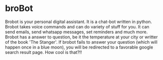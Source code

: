 # broBot
Brobot is your personal digital assistant. It is a chat-bot written in python. Brobot takes voice commands and can do variety of stuff for you. It can send emails, send whatsapp messages, set reminders and much more. Brobot has a answer to question, be it the temperature at your city or writter of the book 'The Stanger'. If brobot fails to answer your question (which will happen once in a blue moon), you will be redirected to a favorable google search result page. How cool is that?!!
